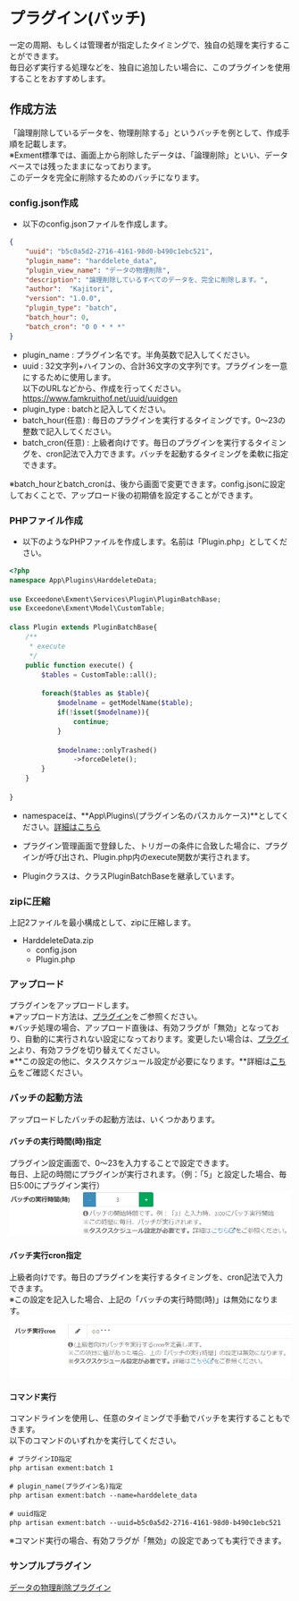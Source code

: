# プラグイン(バッチ)
一定の周期、もしくは管理者が指定したタイミングで、独自の処理を実行することができます。  
毎日必ず実行する処理などを、独自に追加したい場合に、このプラグインを使用することをおすすめします。  


## 作成方法
「論理削除しているデータを、物理削除する」というバッチを例として、作成手順を記載します。  
※Exment標準では、画面上から削除したデータは、「論理削除」といい、データベースでは残ったままになっております。  
このデータを完全に削除するためのバッチになります。  

### config.json作成
- 以下のconfig.jsonファイルを作成します。  

~~~ json
{
    "uuid": "b5c0a5d2-2716-4161-98d0-b490c1ebc521",
    "plugin_name": "harddelete_data",
    "plugin_view_name": "データの物理削除",
    "description": "論理削除しているすべてのデータを、完全に削除します。",
    "author":  "Kajitori",
    "version": "1.0.0",
    "plugin_type": "batch",
    "batch_hour": 0,
    "batch_cron": "0 0 * * *"
}
~~~

- plugin_name : プラグイン名です。半角英数で記入してください。
- uuid : 32文字列+ハイフンの、合計36文字の文字列です。プラグインを一意にするために使用します。  
以下のURLなどから、作成を行ってください。  
https://www.famkruithof.net/uuid/uuidgen
- plugin_type : batchと記入してください。  
- batch_hour(任意) : 毎日のプラグインを実行するタイミングです。0～23の整数で記入してください。  
- batch_cron(任意) : 上級者向けです。毎日のプラグインを実行するタイミングを、cron記法で入力できます。バッチを起動するタイミングを柔軟に指定できます。  

※batch_hourとbatch_cronは、後から画面で変更できます。config.jsonに設定しておくことで、アップロード後の初期値を設定することができます。  


### PHPファイル作成
- 以下のようなPHPファイルを作成します。名前は「Plugin.php」としてください。

~~~ php
<?php
namespace App\Plugins\HarddeleteData;

use Exceedone\Exment\Services\Plugin\PluginBatchBase;
use Exceedone\Exment\Model\CustomTable;

class Plugin extends PluginBatchBase{
    /**
     * execute
     */
    public function execute() {
        $tables = CustomTable::all();

        foreach($tables as $table){
            $modelname = getModelName($table);
            if(!isset($modelname)){
                continue;
            }

            $modelname::onlyTrashed()
                ->forceDelete();
        }
    }
    
}
~~~
- namespaceは、**App\Plugins\\(プラグイン名のパスカルケース)**としてください。[詳細はこちら](/ja/plugin_quickstart#プラグイン名のnamespace)

- プラグイン管理画面で登録した、トリガーの条件に合致した場合に、プラグインが呼び出され、Plugin.php内のexecute関数が実行されます。  

- Pluginクラスは、クラスPluginBatchBaseを継承しています。  

### zipに圧縮
上記2ファイルを最小構成として、zipに圧縮します。  
- HarddeleteData.zip
    - config.json
    - Plugin.php


### アップロード
プラグインをアップロードします。  
※アップロード方法は、[プラグイン](/ja/plugin)をご参照ください。  
※バッチ処理の場合、アップロード直後は、有効フラグが「無効」となっており、自動的に実行されない設定になっております。変更したい場合は、[プラグイン](/ja/plugin)より、有効フラグを切り替えてください。  
※**この設定の他に、タスクスケジュール設定が必要になります。**詳細は[こちら](/ja/quickstart_more?id=タスクスケジュール)をご確認ください。


### バッチの起動方法
アップロードしたバッチの起動方法は、いくつかあります。  

#### バッチの実行時間(時)指定
プラグイン設定画面で、0～23を入力することで設定できます。  
毎日、上記の時間にプラグインが実行されます。（例：「5」と設定した場合、毎日5:00にプラグイン実行）  
![プラグイン画面](img/plugin/plugin_batch1.png)  

#### バッチ実行cron指定
上級者向けです。毎日のプラグインを実行するタイミングを、cron記法で入力できます。  
※この設定を記入した場合、上記の「バッチの実行時間(時)」は無効になります。  
![プラグイン画面](img/plugin/plugin_batch2.png)  

#### コマンド実行
コマンドラインを使用し、任意のタイミングで手動でバッチを実行することもできます。  
以下のコマンドのいずれかを実行してください。  

~~~
# プラグインID指定
php artisan exment:batch 1

# plugin_name(プラグイン名)指定
php artisan exment:batch --name=harddelete_data

# uuid指定
php artisan exment:batch --uuid=b5c0a5d2-2716-4161-98d0-b490c1ebc521
~~~

※コマンド実行の場合、有効フラグが「無効」の設定であっても実行できます。  


### サンプルプラグイン
[データの物理削除プラグイン](https://exment.net/downloads/sample/plugin/HarddeleteBatch.zip)
